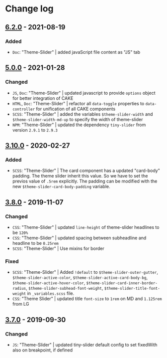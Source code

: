 # Change log

## [6.2.0](https://github.com/cake-hub/lidl-web-bootstrap_theme/tree/v6.2.0) - 2021-08-19

### Added

* `Doc`: "Theme-Slider" | added javaScript file content as "JS" tab


## [5.0.0](https://github.com/cake-hub/lidl-web-bootstrap_theme/tree/v5.0.0) - 2021-01-28

### Changed

* `JS`, `Doc`: "Theme-Slider" | updated javascript to provide `options` object for better integration of CAKE
* `HTML`, `Doc`: "Theme-Slider" | refactor all `data-toggle` properties to `data-controller` for unification of all CAKE components
* `SCSS`: "Theme-Slider" | added the variables `$theme-slider-width` and `$theme-slider-width-md-up` to specify the width of theme-slider
* `NPM`: "Theme-Slider" | updated the dependency `tiny-slider` from version `2.9.1` to `2.9.3`


## [3.10.0](https://www.secrz.de/bitbucket/projects/CAKE/repos/phoenix/browse?at=refs%2Ftags%2Fv3.10.0) - 2020-02-27

### Added

* `SCSS`: "Theme-Slider" | The card component has a updated "card-body" padding. The theme slider inherit this value. So we have to set the previos value of `.5rem` explicitly. The padding can be modified with the new `$theme-slider-card-body-padding` variable.


## [3.8.0](https://www.secrz.de/bitbucket/projects/CAKE/repos/phoenix/browse?at=refs%2Ftags%2Fv3.8.0) - 2019-11-07

### Changed

* `CSS`: "Theme-Slider" | updated `line-height` of theme-slider headlines to be `120%`
* `CSS`: "Theme-Slider" | updated spacing between subheadline and headline to be `0.25rem`
* `SCSS`: "Theme-Slider" | Use mixins for border

### Fixed

* `SCSS`: "Theme-Slider" | Added `!default` to `$theme-slider-outer-gutter`, `$theme-slider-active-color`, `$theme-slider-active-card-body-bg`, `$theme-slider-active-hover-color`, `$theme-slider-card-inner-border-radius`, `$theme-slider-subhead-font-weight`, `$theme-slider-title-font-weight` in `_variables.scss` file.
* `CSS`: "Theme Slider" | updated title `font-size` to `1rem` on MD and `1.125rem` from LG


## [3.7.0](https://www.secrz.de/bitbucket/projects/CAKE/repos/phoenix/browse?at=refs%2Ftags%2Fv3.7.0) - 2019-09-30

### Changed

* `JS`: "Theme-Slider" | updated tiny-slider default config to set fixedWith also on breakpoint, if defined
